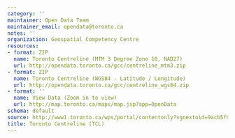 ```yaml
---
category: ''
maintainer: Open Data Team
maintainer_email: opendata@toronto.ca
notes: ''
organization: Geospatial Competency Centre
resources:
- format: ZIP
  name: Toronto Centreline (MTM 3 Degree Zone 10, NAD27)
  url: http://opendata.toronto.ca/gcc/centreline_mtm3.zip
- format: ZIP
  name: Toronto Centreline (WGS84 - Latitude / Longitude)
  url: http://opendata.toronto.ca/gcc/centreline_wgs84.zip
- format: ''
  name: View Data (Zoom in to view)
  url: http://map.toronto.ca/maps/map.jsp?app=OpenData
schema: default
source: http://www1.toronto.ca/wps/portal/contentonly?vgnextoid=9acb5f9cd70bb210VgnVCM1000003dd60f89RCRD&vgnextchannel=1a66e03bb8d1e310VgnVCM10000071d60f89RCRD
title: Toronto Centreline (TCL)
---
```

